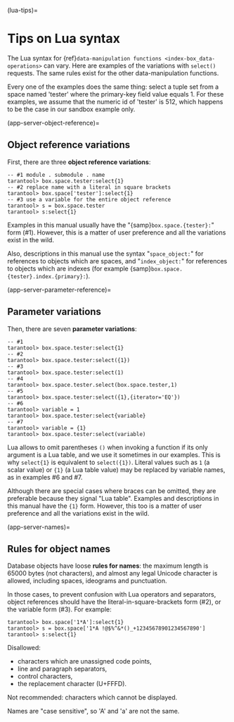 (lua-tips)=

# Tips on Lua syntax

The Lua syntax for {ref}`data-manipulation functions <index-box_data-operations>`
can vary. Here are examples of the variations with `select()` requests.
The same rules exist for the other data-manipulation functions.

Every one of the examples does the same thing:
select a tuple set from a space named 'tester' where the primary-key field value
equals 1. For these examples, we assume that the numeric id of 'tester'
is 512, which happens to be the case in our sandbox example only.

(app-server-object-reference)=

## Object reference variations

First, there are three **object reference variations**:

```tarantoolsession
-- #1 module . submodule . name
tarantool> box.space.tester:select{1}
-- #2 replace name with a literal in square brackets
tarantool> box.space['tester']:select{1}
-- #3 use a variable for the entire object reference
tarantool> s = box.space.tester
tarantool> s:select{1}
```

Examples in this manual usually have the "{samp}`box.space.{tester}:`"
form (#1). However, this is a matter of user preference and all the variations
exist in the wild.

Also, descriptions in this manual use the syntax "`space_object:`"
for references to objects which are spaces, and
"`index_object:`" for references to objects which are indexes (for example
{samp}`box.space.{tester}.index.{primary}:`).

(app-server-parameter-reference)=

## Parameter variations

Then, there are seven **parameter variations**:

```tarantoolsession
-- #1
tarantool> box.space.tester:select{1}
-- #2
tarantool> box.space.tester:select({1})
-- #3
tarantool> box.space.tester:select(1)
-- #4
tarantool> box.space.tester.select(box.space.tester,1)
-- #5
tarantool> box.space.tester:select({1},{iterator='EQ'})
-- #6
tarantool> variable = 1
tarantool> box.space.tester:select{variable}
-- #7
tarantool> variable = {1}
tarantool> box.space.tester:select(variable)
```

Lua allows to omit parentheses `()` when invoking a function if its only
argument is a Lua table, and we use it sometimes in our examples.
This is why `select{1}` is equivalent to `select({1})`.
Literal values such as `1` (a scalar value) or `{1}` (a Lua table value)
may be replaced by variable names, as in examples #6 and #7.

Although there are special cases where braces can be omitted, they are
preferable because they signal "Lua table".
Examples and descriptions in this manual have the `{1}` form. However, this
too is a matter of user preference and all the variations exist in the wild.

(app-server-names)=

## Rules for object names

Database objects have loose **rules for names**:
the maximum length is 65000 bytes (not characters),
and almost any legal Unicode character is allowed,
including spaces, ideograms and punctuation.

In those cases, to prevent confusion with Lua operators and
separators, object references should have the literal-in-square-brackets
form (#2), or the variable form (#3). For example:

```tarantoolsession
tarantool> box.space['1*A']:select{1}
tarantool> s = box.space['1*A !@$%^&*()_+12345678901234567890']
tarantool> s:select{1}
```

Disallowed:

- characters which are unassigned code points,
- line and paragraph separators,
- control characters,
- the replacement character (U+FFFD).

Not recommended: characters which cannot be displayed.

Names are "case sensitive", so 'A' and 'a' are not the same.
